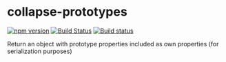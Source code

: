 # collapse-prototypes

[![npm version](https://badge.fury.io/js/collapse-prototypes.svg)](https://badge.fury.io/js/collapse-prototypes)
[![Build Status](https://travis-ci.org/kellyselden/collapse-prototypes.svg?branch=master)](https://travis-ci.org/kellyselden/collapse-prototypes)
[![Build status](https://ci.appveyor.com/api/projects/status/ojx0e1dmu7nousgb/branch/master?svg=true)](https://ci.appveyor.com/project/kellyselden/collapse-prototypes/branch/master)

Return an object with prototype properties included as own properties (for serialization purposes)
